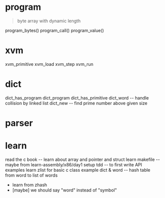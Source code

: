 # program

> byte array with dynamic length

program_bytes()
program_call()
program_value()

# xvm

xvm_primitive
xvm_load
xvm_step
xvm_run

# dict

dict_has_program
dict_program
dict_has_primitive
dict_word -- handle collision by linked list
dict_new -- find prime number above given size

# parser

# learn

read the c book -- learn about array and pointer and struct
learn makefile -- maybe from learn-assembly/x86/day1
setup tdd -- to first write API examples
learn zlist for basic c class example
dict & word -- hash table from word to list of words
- learn from zhash
- [maybe] we should say "word" instead of "symbol"
